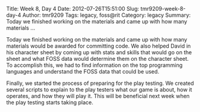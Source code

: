 Title: Week 8, Day 4
Date: 2012-07-26T15:51:00
Slug: tmr9209-week-8-day-4
Author: tmr9209
Tags: legacy, foss@rit
Category: legacy
Summary: Today we finished working on the materials and came up with how many materials ... 

Today we finished working on the materials and came up with how many materials
would be awarded for committing code. We also helped David in his character
sheet by coming up with stats and skills that would go on the sheet and what
FOSS data would determine them on the character sheet. To accomplish this, we
had to find information on the top programming languages and understand the
FOSS data that could be used.

Finally, we started the process of preparing for the play testing. We created
several scripts to explain to the play testers what our game is about, how it
operates, and how they will play it. This will be beneficial next week when
the play testing starts taking place.

